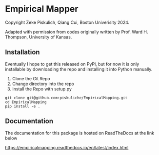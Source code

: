 # Empirical Mapper

Copyright Zeke Piskulich, Qiang Cui, Boston Univerisity 2024.

Adapted with permission from codes originally written by Prof. Ward H. Thompson, University of Kansas.

## Installation

Eventually I hope to get this released on PyPi, but for now it is only installable by downloading the repo and installing it into Python manually.

1) Clone the Git Repo
2) Change directory into the repo
3) Install the Repo with setup.py

```
git clone git@github.com:piskuliche/EmpiricalMapping.git
cd EmpiricalMapping
pip install -e .
```

## Documentation

The documentation for this package is hosted on ReadTheDocs at the link below

https://empiricalmapping.readthedocs.io/en/latest/index.html
